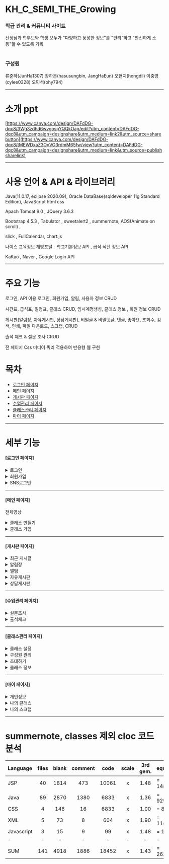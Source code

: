 # KH_C_SEMI_THE_Growing

<h3>학급 관리 & 커뮤니티 사이트</h3>
선생님과 학부모와 학생 모두가
"다양하고 풍성한 정보"를
"편리"하고
"안전하게 소통"할 수 있도록 기획

<br>
<br>
<h3>구성원</h3>
류준하(JunHa1307) 장하은(hasusungbin, JangHaEun) 오현지(hongdii) 이충영(cylee0328) 오민석(ohy794)


--------------------------------------------------------------------------------------------

소개 ppt
================================================================

[https://www.canva.com/design/DAFdDG-dqc8/3Wg3zdhd6wvgospYQQkOag/edit?utm_content=DAFdDG-dqc8&utm_campaign=designshare&utm_medium=link2&utm_source=sharebutton](https://www.canva.com/design/DAFdDG-dqc8/tMEWDxaZ3OvVO3rdmM65fw/view?utm_content=DAFdDG-dqc8&utm_campaign=designshare&utm_medium=link&utm_source=publishsharelink)

--------------------------------------------------------------------------------------------

사용 언어 & API & 라이브러리
================================================================
Java(11.0.17, eclipse 2020.09), Oracle DataBase(sqldeveloper 11g Standard Edition), JavaScript html css

Apach Tomcat 9.0 , JQuery 3.6.3

Bootstrap 4.5.3 , Tabulator , sweetalert2 , summernote, AOS(Animate on scroll) ,

slick , FullCalendar, chart.js

나이스 교육정보 개방포털 - 학교기본정보 API , 급식 식단 정보 API

KaKao , Naver , Google Login API

--------------------------------------------------------------------------------------------

주요 기능
================================================================
로그인, API 이용 로그인, 회원가입, 알림, 사용자 정보 CRUD

시간표, 급식표, 일정표, 클래스 CRUD, 임시계정생성, 클래스 정보 , 회원 정보 CRUD

게시판(알림장, 자유게시판, 상담게시판), 
비밀글 & 비밀댓글, 댓글, 좋아요, 조회수, 검색, 인쇄, 파일 다운로드, 스크랩, CRUD

출석 체크 & 설문 조사 CRUD

전 페이지 Css 미디어 쿼리 적용하여 반응형 웹 구현

목차
================================================================
  
  - [로그인 페이지](#로그인-페이지)
  - [메인 페이지](#메인-페이지)
  - [게시판 페이지](#게시판-페이지)
  - [수업관리 페이지](#수업관리-페이지)
  - [클래스관리 페이지](#클래스관리-페이지)
  - [마이 페이지](#마이-페이지)

--------------------------------------------------------------------------------------------
세부 기능
================================================================


<h4>[로그인 페이지]</h4>
<details>
  <summary>로그인</summary>
  <div markdown="1">
  </div>
</details>
<details>
  <summary>회원가입</summary>
  <div markdown="1">
  </div>
</details>
<details>
  <summary>SNS로그인</summary>
  <div markdown="1">
  </div>
</details>

<hr>


<h4>[메인 페이지]</h4>

전체영상

<details>
  <summary>클래스 만들기</summary>
  <div markdown="1">
  </div>
</details>
<details>
  <summary>클래스 가입</summary>
  <div markdown="1">
  </div>
</details>

<hr>

<h4>[게시판 페이지]</h4>


<details>
  <summary>최근 게시글</summary>
  <div markdown="1">
  </div>
</details>
<details>
  <summary>알림장</summary>
  <div markdown="1">
  </div>
</details>
<details>
  <summary>앨범</summary>
  <div markdown="1">
    
- 앨범 등록

- 댓글 등록(비밀댓글)/삭제/좋아요/스크랩

- 사진 다운로드 

    
  </div>
</details>
<details>
  <summary>자유게시판</summary>
  <div markdown="1">
  </div>
</details>
<details>
  <summary>상담게시판</summary>
  <div markdown="1">
  </div>
</details>

<hr>


<h4>[수업관리 페이지]</h4>


<details>
  <summary>설문조사</summary>
  <div markdown="1">
  </div>
</details>
<details>
  <summary>출석체크</summary>
  <div markdown="1">
  </div>
</details>

<hr>

<h4>[클래스관리 페이지]</h4>


<details>
  <summary>클래스 설정</summary>
  <div markdown="1">
  </div>
</details>
<details>
  <summary>구성원 관리</summary>
  <div markdown="1">
  </div>
</details>
<details>
  <summary>초대하기</summary>
  <div markdown="1">
  </div>
</details>
<details>
  <summary>클래스 정보</summary>
  <div markdown="1">
  </div>
</details>


<hr>

<h4>[마이 페이지]</h4>


<details>
  <summary>개인정보</summary>
  <div markdown="1">
  </div>
</details>
<details>
  <summary>나의 클래스</summary>
  <div markdown="1">
  </div>
</details>
<details>
  <summary>나의 스크랩</summary>
  <div markdown="1">
  </div>
</details>

<hr>

summernote, classes 제외 cloc 코드 분석
================================================================

|Language|files|blank|comment|code|scale|3rd gem.|equiv|
|:------|:---:|:---:|:---:|:---:|:---:|:---:|:------|
|JSP|40|1814|473|10061|x|1.48|= 14890.28|
|Java|89|2870|1380|6833|x|1.36|= 9292.88|
|CSS|4|146|16|6833|x|1.00|= 855.00|
|XML|5|73|8|604|x|1.90|= 1147.60|
|Javascript|3|15|9|99|x|1.48|= 146.52|
|-|-|-|-|-|-|-|-|
|SUM|141|4918|1886|18452|x|1.43|= 26332.28|
